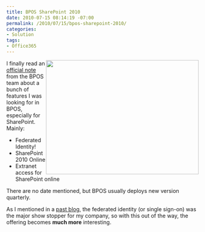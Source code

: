 ```yaml
---
title: BPOS SharePoint 2010
date: 2010-07-15 08:14:19 -07:00
permalink: /2010/07/15/bpos-sharepoint-2010/
categories:
- Solution
tags:
- Office365
---
```

<p><img style="display:inline;margin-left:0;margin-right:0;" align="right" src="http://avanimation.avsupport.com/files/backgrnd/Cloud-11.jpg" width="400" height="299" />I finally read an <a href="http://blogs.technet.com/b/msonline/archive/2010/07/12/next-generation-bpos.aspx">official note</a> from the BPOS team about a bunch of features I was looking for in BPOS, especially for SharePoint.&#160; Mainly:</p>  <ul>   <li>Federated Identity!</li>    <li>SharePoint 2010 Online</li>    <li>Extranet access for SharePoint online</li> </ul>  <p>There are no date mentioned, but BPOS usually deploys new version quarterly.</p>  <p>As I mentioned in a <a href="http://vincentlauzon.wordpress.com/2010/07/09/microsoft-online-bpos/">past blog</a>, the federated identity (or single sign-on) was the major show stopper for my company, so with this out of the way, the offering becomes <strong>much more</strong> interesting.</p>